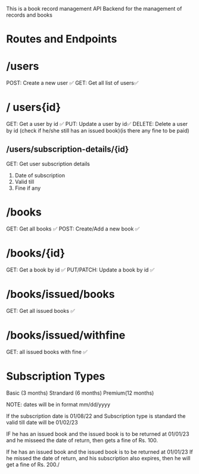 This is a book record management API Backend for the management of records and books

# Routes and Endpoints

# /users

POST: Create a new user ✅
GET: Get all list of users✅

# / users{id}

GET: Get a user by id ✅
PUT: Update a user by id✅
DELETE: Delete a user by id (check if he/she still has an issued book)(is there any fine to be paid)

## /users/subscription-details/{id}

GET: Get user subscription details

1. Date of subscription
2. Valid till
3. Fine if any

# /books

GET: Get all books ✅
POST: Create/Add a new book ✅

# /books/{id}

GET: Get a book by id ✅
PUT/PATCH: Update a book by id ✅

# /books/issued/books

GET: Get all issued books ✅

# /books/issued/withfine

GET: all issued books with fine ✅

# Subscription Types

Basic (3 months)
Strandard (6 months)
Premium(12 months)

NOTE: dates will be in format mm/dd/yyyy

If the subscription date is 01/08/22
and Subscription type is standard
the valid till date will be 01/02/23

IF he has an issued book and the issued book is to be returned at 01/01/23 and he misseed the date of return, then gets a fine of Rs. 100.

If he has an issued book and the issued book is to be returned at 01/01/23
If he missed the date of return, and his subscription also expires, then he will get a fine of Rs. 200./
